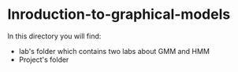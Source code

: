 # Inroduction-to-graphical-models
In this directory you will find:
- lab's folder which contains two labs about GMM and HMM 
- Project's folder
